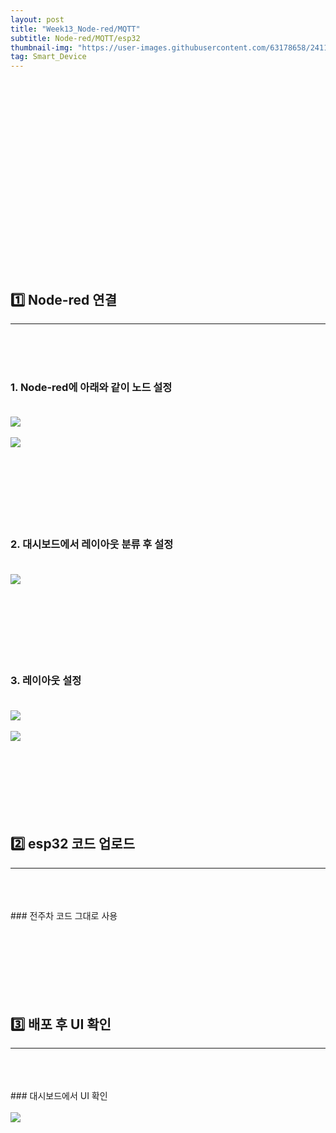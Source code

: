 ```yaml
---
layout: post
title: "Week13_Node-red/MQTT"
subtitle: Node-red/MQTT/esp32
thumbnail-img: "https://user-images.githubusercontent.com/63178658/241164406-d08c6b85-9ac5-4a75-b9c6-a9ae584218fa.png"
tag: Smart_Device
---
```

<br><br>
<br><br>
<br><br>
<br><br>
<br><br>
<br><br>
<br><br>
<br><br>
<br><br>
## 1️⃣ Node-red 연결 
<hr/>
<br>
<br><br>

### 1. Node-red에 아래와 같이 노드 설정 <br><br>
<img src = "https://user-images.githubusercontent.com/63178658/241164415-6dd9edcf-d8a6-4af4-bd3e-1d8304e205f8.png"/><br><br>
<img src = "https://user-images.githubusercontent.com/63178658/241164417-84aaddf1-4565-4efd-abb5-35f0108b521f.png"/><br><br>
<br><br>
<br><br>
<br><br>
### 2. 대시보드에서 레이아웃 분류 후 설정 <br><br>
<img src = "https://user-images.githubusercontent.com/63178658/241165860-0a6a7e42-a254-4e4b-b3f4-c70c1f0d9b33.png"/><br><br>
<br><br>
<br><br>
<br><br>
### 3. 레이아웃 설정 <br><br>
<img src = "https://user-images.githubusercontent.com/63178658/241165862-353f5d85-0747-4a8c-963e-a2543d90e47d.png"/><br><br>
<img src = "https://user-images.githubusercontent.com/63178658/241165867-9d632275-b00e-45e6-8598-9dbd87c2f319.png"/><br><br>
<br><br>
<br><br>
<br><br>
## 2️⃣ esp32 코드 업로드 
<hr/>
<br>
<br><br>
### 전주차 코드 그대로 사용
<script src="https://gist.github.com/yejin0509/90d5c41f114c36cb168e25472fcd14b4.js"></script><br><br>
<br><br>
<br><br>
<br><br>

## 3️⃣ 배포 후 UI 확인 
<hr/>
<br>
<br><br>
### 대시보드에서 UI 확인  <br><br>
<img src = "https://user-images.githubusercontent.com/63178658/241164406-d08c6b85-9ac5-4a75-b9c6-a9ae584218fa.png"/><br><br>
<br><br>
<br><br>
<br><br>
<br><br>
<br><br>
